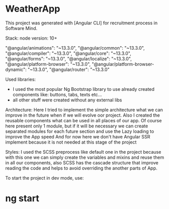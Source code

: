 # WeatherApp

This project was generated with [Angular CLI] for recruitment process in Software Mind.

Stack:
node version: 10+

"@angular/animations": "~13.3.0",
"@angular/common": "~13.3.0",
"@angular/compiler": "~13.3.0",
"@angular/core": "~13.3.0",
"@angular/forms": "~13.3.0",
"@angular/localize": "~13.3.0",
"@angular/platform-browser": "~13.3.0",
"@angular/platform-browser-dynamic": "~13.3.0",
"@angular/router": "~13.3.0"

Used libraries:

- I used the most popular Ng Bootstrap library to use already created components like: buttons, tabs, texts etc...
- all other stuff were created without any external libs

Architecture:
Here I tried to implement the simple architecture what we can improve in the future when if we will evolve oor project.
Also I created the reusable components what can be used in all places of our app.
Of course here present only 1 module, but if it will be necessary we can create separated modules for each future section and use the Lazy loading to improve the App speed
And for now here we don't have Angular SSR implement because it is not needed at this stage of the project

Styles:
I used the SCSS preprocess like default one in the project because with this one we can simply create the variables and mixins and reuse them in all our components,
also SCSS has the cascade structure that improve reading the code and helps to avoid overriding the another parts of App.

To start the project in dev mode, use:

# ng start
